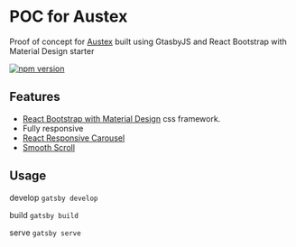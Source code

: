 #  POC for Austex

Proof of concept for [Austex](http://austex.com) built using GtasbyJS and React Bootstrap with Material Design starter

[![npm version](https://badge.fury.io/js/mdbreact.svg)](https://badge.fury.io/js/mdbreact)

## Features

- [React Bootstrap with Material Design](https://mdbootstrap.com/react/) css framework.
- Fully responsive
- [React Responsive Carousel](https://github.com/leandrowd/react-responsive-carousel)
- [Smooth Scroll](https://github.com/cferdinandi/smooth-scroll)

## Usage

develop
`gatsby develop`

build
`gatsby build`

serve
`gatsby serve`